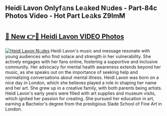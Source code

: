 ## Heidi Lavon Onlyf𝚊ns Le𝚊ked N𝚞des - Part-84c Photos Video - Hot Part Le𝚊ks Z9lmM

# <h2><a href="http://ab4196.deff.icu/?id=Heidi+Lavon">🔗 New 👉🔴 Heidi Lavon VIDEO Photos</a></h2>

[![Heidi Lavon N𝚞des](https://i.imgur.com/rIISA9y.gif)](http://ab4196.deff.icu/?id=Heidi+Lavon)
Heidi Lavon's music and message resonate with young audiences who find solace and strength in her vulnerability. She actively engages with her fans online, fostering a supportive and inclusive community. Her advocacy for mental health awareness extends beyond her music, as she speaks out on the importance of seeking help and normalizing conversations about mental illness. Heidi Lavon was born on a nice day in London, which she believes played a role in shaping her name and her art. She grew up in a creative family, with both parents being artists. Heidi Lavon's early years were filled with art supplies and museum visits, which ignited her passion for creating. She pursued her education in art, earning a Bachelor's degree from the prestigious Slade School of Fine Art in London.

